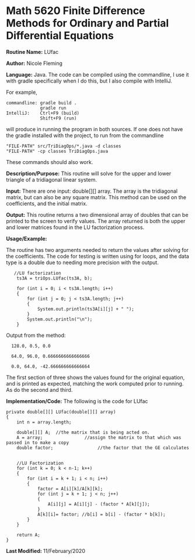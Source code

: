 # Math 5620 Finite Difference Methods for Ordinary and Partial Differential Equations

**Routine Name:**           LUfac

**Author:**                 Nicole Fleming

**Language:**              Java. The code can be compiled using the commandline, I use it with gradle specifically when I do this, but I also compile with IntelliJ.

For example,

    commandline: gradle build .
                 gradle run
    IntelliJ:    Ctrl+F9 (build)
                 Shift+F9 (run)

will produce in running the program in both sources. If one does not have the gradle installed with the project, to run from the commandline

    "FILE-PATH" src/TriDiagOps/*.java -d classes
    "FILE-PATH" -cp classes TriDiagOps.java
    
These commands should also work.

**Description/Purpose:** This routine will solve for the upper and lower triangle of a tridiagonal linear system.

**Input:** There are one input: double[][] array. The array is the tridiagonal matrix, but can also be any square matrix. This method can be used on the coefficients, and the initial matrix. 

**Output:** This routine returns a two dimensional array of doubles that can be printed to the screen to verify 
values. The array returned is both the upper and lower matrices found in the LU factorization process.

**Usage/Example:**

The routine has two arguments needed to return the values after solving for the coefficients. The code for testing is written using for loops, and the data type is a double due to needing more precision with the output.

       //LU factorization
        ts3A = triOps.LUfac(ts3A, b);

        for (int i = 0; i < ts3A.length; i++)
        {
            for (int j = 0; j < ts3A.length; j++)
            {
                System.out.println(ts3A[i][j] + " ");
            }
            System.out.println("\n");
        }

Output from the method:

      128.0, 0.5, 0.0 

      64.0, 96.0, 0.6666666666666666
      
      0.0, 64.0, -42.666666666666664 

The first section of three shows the values found for the original equation, and is printed as expected, matching the work computed prior to running. As do the second and third.  

**Implementation/Code:** The following is the code for LUfac

    private double[][] LUfac(double[][] array)
    {
        int n = array.length;
       
        double[][] A;  //the matrix that is being acted on.
        A = array;                //assign the matrix to that which was passed in to make a copy
        double factor;                 //the factor that the GE calculates


        //LU Factorization
        for (int k = 0; k < n-1; k++)
        {
            for (int i = k + 1; i < n; i++)
            {
                factor = A[i][k]/A[k][k];
                for (int j = k + 1; j < n; j++)
                {
                    A[i][j] = A[i][j] - (factor * A[k][j]);
                }
                A[k][i]= factor; //b[i] = b[i] - (factor * b[k]);
            }
        }

        return A;
    }

**Last Modified:** 11/February/2020
